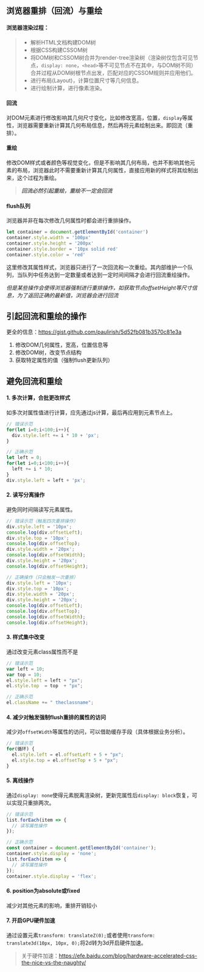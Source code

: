 ## 浏览器重排（回流）与重绘

#### 浏览器渲染过程：

> - 解析HTML文档构建DOM树
> - 根据CSS构建CSSOM树
> - 将DOM树和CSSOM树合并为render-tree渲染树（渲染树仅包含可见节点，`display: none`，`<head>`等不可见节点不在其中，与DOM树不同）合并过程从DOM树根节点出发，匹配对应的CSSOM规则并应用他们。
> - 进行布局(Layout)，计算位置尺寸等几何信息。
> - 进行绘制计算，进行像素渲染。

#### 回流
对DOM元素进行修改影响其几何尺寸变化，比如修改宽高，位置，`display`等属性，浏览器需要重新计算其几何布局信息，然后再将元素绘制出来。即回流（重排）。
#### 重绘
修改DOM样式或者颜色等视觉变化，但是不影响其几何布局，也并不影响其他元素的布局，浏览器此时不需要重新计算其几何属性，直接应用新的样式将其绘制出来，这个过程为重绘。

> ***回流必然引起重绘，重绘不一定会回流***

#### flush队列

浏览器并非在每次修改几何属性时都会进行重排操作。
```javascript
let container = document.getElementById('container')
container.style.width = '100px'
container.style.height = '200px'
container.style.border = '10px solid red'
container.style.color = 'red'
```
这里修改其属性样式，浏览器只进行了一次回流和一次重绘。其内部维护一个队列，当队列中任务达到一定数量或者达到一定时间间隔才会进行回流重绘操作。

*但是某些操作会使得浏览器强制进行重排操作，如获取节点offsetHeight等尺寸信息，为了返回正确的最新值，浏览器会进行回流*


## 引起回流和重绘的操作

更全的信息：https://gist.github.com/paulirish/5d52fb081b3570c81e3a

1. 修改DOM几何属性，宽高，位置信息等
2. 修改DOM树，改变节点结构
3. 获取特定属性的值（强制flush更新队列）

## 避免回流和重绘

#### 1. 多次计算，合批更改样式
如多次对属性值进行计算，应先通过js计算，最后再应用到元素节点上。
```javascript
// 错误示范
for(let i=0;i<100;i++){
  div.style.left += i * 10 + 'px';
}

// 正确示范
let left = 0;
for(let i=0;i<100;i++){
  left += i * 10;
}
div.style.left = left + 'px';
```
#### 2. 读写分离操作
避免同时间隔读写元素属性。
```javascript
// 错误示范（触发四次重排操作）
div.style.left = '10px';
console.log(div.offsetLeft);
div.style.top = '10px';
console.log(div.offsetTop);
div.style.width = '20px';
console.log(div.offsetWidth);
div.style.height = '20px';
console.log(div.offsetHeight);

// 正确操作（只会触发一次重排）
div.style.left = '10px';
div.style.top = '10px';
div.style.width = '20px';
div.style.height = '20px';
console.log(div.offsetLeft);
console.log(div.offsetTop);
console.log(div.offsetWidth);
console.log(div.offsetHeight);
```
#### 3. 样式集中改变
通过改变元素class属性而不是
```javascript
// 错误示范
var left = 10;
var top = 10;
el.style.left = left + "px";
el.style.top  = top  + "px";

// 正确示范
el.className += " theclassname";
```
#### 4. 减少对触发强制flush重排的属性的访问
减少对`offsetWidth`等属性的访问，可以借助缓存手段（具体根据业务分析）。
```javascript
// 错误示范
for(循环) {
  el.style.left = el.offsetLeft + 5 + "px";
  el.style.top = el.offsetTop + 5 + "px";
}
```
#### 5. 离线操作

通过`display: none`使得元素脱离渲染树，更新完属性后`display: block`恢复，可以实现只重排两次。

```javascript
// 错误示范
list.forEach(item => {
  // 读写属性操作
});

// 正确示范
const container = document.getElementById('container');
container.style.display = 'none';
list.forEach(item => {
  // 读写属性操作
});
container.style.display = 'flex';
```

#### 6. position为absolute或fixed
减少对其他元素的影响，重排开销较小

#### 7. 开启GPU硬件加速

通过设置元素`transform: translateZ(0);`或者使用`transform: translate3d(10px, 10px, 0);`将2d转为3d开启硬件加速。

> 关于硬件加速：https://efe.baidu.com/blog/hardware-accelerated-css-the-nice-vs-the-naughty/
> 
